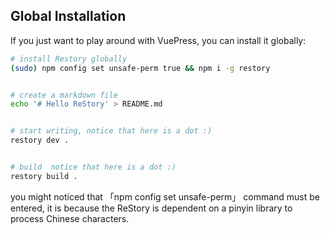 ## Global Installation

If you just want to play around with VuePress, you can install it globally:

```bash
# install Restory globally
(sudo) npm config set unsafe-perm true && npm i -g restory


# create a markdown file
echo '# Hello ReStory' > README.md


# start writing, notice that here is a dot :)
restory dev .


# build  notice that here is a dot :)
restory build .
```

<Warning>
you might noticed that 「npm config set unsafe-perm」 command must be entered, it is because the ReStory is dependent on a pinyin library to process Chinese characters.
</Warning>
